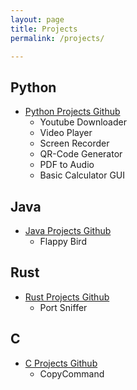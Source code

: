 ```yaml
---
layout: page
title: Projects
permalink: /projects/

---
```


## Python

- [Python Projects Github](github.com/aa-ryan/Projects/Python)
  * Youtube Downloader
  * Video Player
  * Screen Recorder
  * QR-Code Generator
  * PDF to Audio
  * Basic Calculator GUI

  
## Java

- [Java Projects Github](github.com/aa-ryan/Projects/Java)
  * Flappy Bird

  
## Rust

- [Rust Projects Github](github.com/aa-ryan/Projects/Rust)
  * Port Sniffer

  
## C

- [C Projects Github](github.com/aa-ryan/Projects/C)
    * CopyCommand
